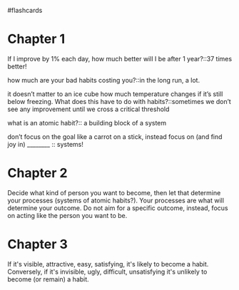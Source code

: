 #flashcards

# Chapter 1

If I improve by 1% each day, how much better will I be after 1 year?::37 times better!
<!--SR:!2023-10-23,17,290-->

how much are your bad habits costing you?::in the long run, a lot.
<!--SR:!2023-10-21,15,290-->

it doesn’t matter to an ice cube how much temperature changes if it’s still below freezing. What does this have to do with habits?::sometimes we don’t see any improvement until we cross a critical threshold 
<!--SR:!2023-10-19,13,290-->

what is an atomic habit?:: a building block of a system 
<!--SR:!2023-10-16,11,270-->

don’t focus on the goal like a carrot on a stick, instead focus on (and find joy in) ________ :: systems!
<!--SR:!2023-10-17,11,270-->

# Chapter 2

Decide what kind of person you want to become, then let that determine your processes (systems of atomic habits?). Your processes are what will determine your outcome. Do not aim for a specific outcome, instead, focus on acting like the person you want to be.

# Chapter 3

If it's visible, attractive, easy, satisfying, it's likely to become a habit. Conversely, if it's invisible, ugly, difficult, unsatisfying it's unlikely to become (or remain) a habit.
